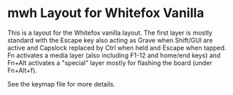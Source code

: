 # mwh Layout for Whitefox Vanilla

This is a layout for the Whitefox vanilla layout. The first layer is mostly
standard with the Escape key also acting as Grave when Shift/GUI are active and
Capslock replaced by Ctrl when held and Escape when tapped. Fn activates a media
layer (also including F1-12 and home/end keys) and Fn+Alt activates a "special"
layer mostly for flashing the board (under Fn+Alt+f).

See the keymap file for more details.

